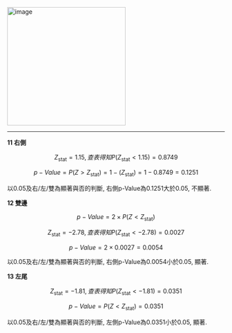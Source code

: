<img width="274" alt="image" src="https://github.com/user-attachments/assets/c813b168-5f91-4aed-a8aa-3bdac337d2fa">

---

**11 右側**

$$
Z_{\text{stat}} = 1.15, 查表得知 P(Z_{\text{stat}} < 1.15) = 0.8749
$$

$$
p-Value = P(Z > Z_{\text{stat}}) = 1 - (Z_{\text{stat}}) = 1 - 0.8749 = 0.1251
$$

以0.05及右/左/雙為顯著與否的判斷, 右側p-Value為0.1251大於0.05, 不顯著.

**12 雙邊**

$$
p-Value = 2 \times P(Z < Z_{\text{stat}})
$$

$$
Z_{\text{stat}} = -2.78 , 查表得知 P(Z_{\text{stat}} < -2.78) = 0.0027
$$

$$
p-Value = 2 \times 0.0027 = 0.0054
$$    

以0.05及右/左/雙為顯著與否的判斷, 右側p-Value為0.0054小於0.05, 顯著.

**13 左尾**

$$
Z_{\text{stat}} = -1.81, 查表得知 P(Z_{\text{stat}} < -1.81) = 0.0351
$$

$$
p-Value = P(Z < Z_{\text{stat}}) = 0.0351
$$

以0.05及右/左/雙為顯著與否的判斷, 左側p-Value為0.0351小於0.05, 顯著.

